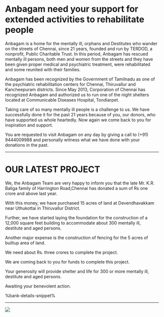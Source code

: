 # Anbagam need your support for extended activities to rehabilitate people

Anbagam is a home for the mentally ill, orphans and Destitutes who wander on the streets of Chennai, since 21 years, founded and run by TERDOD, a nonprofit, Public Charitable Trust. In this period, Anbagam has rescued mentally ill persons, both men and women from the streets and they have been given proper medical and psychiatric treatment, were rehabilitated and some reunited with their families.

Anbagam has been recognized by the Government of Tamilnadu as one of the psychiatric rehabilitation centers for Chennai, Thiruvallur and Kancheepuram districts. Since May 2013, Corporation of Chennai has recognized Anbagam and authorized us to run one of the night shelters located at Communicable Diseases Hospital, Tondiarpet.

Taking care of so many mentally ill people is a challenge to us. We have successfully done it for the past 21 years because of you, our donors, who have supported us whole heartedly. Now again we come back to you for inspiration and support.

You are requested to visit Anbagam on any day by giving a call to (+91) 9444009988 and personally witness what we have done with your donations in the past.

---
 
# OUR LATEST PROJECT

We, the Anbagam Team are very happy to inform you that the late Mr. K.R. Baliga family of Harrington Road,Chennai has donated a sum of Rs one crore and above last year.

With this money, we have purchased 15 acres of land at Devendhavakkam near Uthukottai in Thiruvallur District.

Further, we have started laying the foundation for the construction of a 12,000 square feet building to accommodate about 300 mentally ill, destitute and aged persons.

Another major expense is the construction of fencing for the 5 acres of builtup area of land.

We need about Rs. three crores to complete the project.

We are coming back to you for funds to complete this project.

Your generosity will provide shelter and life for 300 or more mentally ill, destitute and aged persons.

Awaiting your benevolent action.

%bank-details-snippet%

---

<a href="%url%donate/"><img class="img-fluid img-max-300" src="%url%assets/anbagam-razorpay-qrcode.jpg" /></a>

